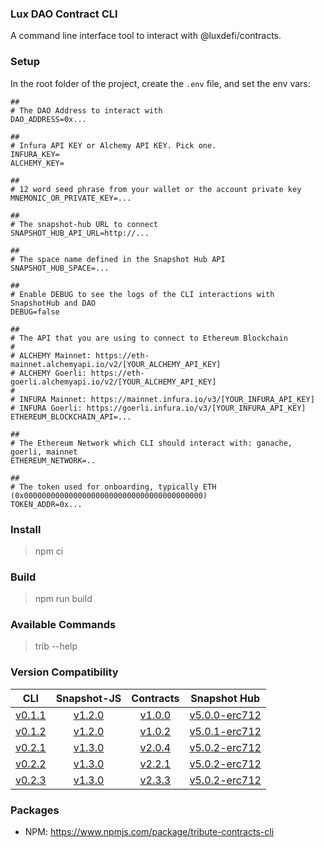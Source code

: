 ### Lux DAO Contract CLI
 A command line interface tool to interact with @luxdefi/contracts.

### Setup

In the root folder of the project, create the `.env` file, and set the env vars:

```
##
# The DAO Address to interact with
DAO_ADDRESS=0x...

##
# Infura API KEY or Alchemy API KEY. Pick one.
INFURA_KEY=
ALCHEMY_KEY=

##
# 12 word seed phrase from your wallet or the account private key
MNEMONIC_OR_PRIVATE_KEY=...

##
# The snapshot-hub URL to connect
SNAPSHOT_HUB_API_URL=http://...

##
# The space name defined in the Snapshot Hub API
SNAPSHOT_HUB_SPACE=...

##
# Enable DEBUG to see the logs of the CLI interactions with SnapshotHub and DAO
DEBUG=false

##
# The API that you are using to connect to Ethereum Blockchain
#
# ALCHEMY Mainnet: https://eth-mainnet.alchemyapi.io/v2/[YOUR_ALCHEMY_API_KEY]
# ALCHEMY Goerli: https://eth-goerli.alchemyapi.io/v2/[YOUR_ALCHEMY_API_KEY]
#
# INFURA Mainnet: https://mainnet.infura.io/v3/[YOUR_INFURA_API_KEY]
# INFURA Goerli: https://goerli.infura.io/v3/[YOUR_INFURA_API_KEY]
ETHEREUM_BLOCKCHAIN_API=...

##
# The Ethereum Network which CLI should interact with: ganache, goerli, mainnet
ETHEREUM_NETWORK=..

##
# The token used for onboarding, typically ETH (0x0000000000000000000000000000000000000000)
TOKEN_ADDR=0x...
```

### Install

> npm ci

### Build

> npm run build

### Available Commands

> trib --help

### Version Compatibility

|                                        CLI                                         |                                   Snapshot-JS                                   |                                   Contracts                                    |                                      Snapshot Hub                                       |
| :--------------------------------------------------------------------------------: | :-----------------------------------------------------------------------------: | :----------------------------------------------------------------------------: | :-------------------------------------------------------------------------------------: |
| [v0.1.1](https://github.com/openlawteam/tribute-contracts-cli/releases/tag/v0.1.1) | [v1.2.0](https://github.com/openlawteam/snapshot-js-erc712/releases/tag/v1.2.0) | [v1.0.0](https://github.com/openlawteam/tribute-contracts/releases/tag/v1.0.0) | [v5.0.0-erc712](https://github.com/openlawteam/snapshot-hub/releases/tag/v5.0.0-erc712) |
| [v0.1.2](https://github.com/openlawteam/tribute-contracts-cli/releases/tag/v0.1.2) | [v1.2.0](https://github.com/openlawteam/snapshot-js-erc712/releases/tag/v1.2.0) | [v1.0.2](https://github.com/openlawteam/tribute-contracts/releases/tag/v1.0.2) | [v5.0.1-erc712](https://github.com/openlawteam/snapshot-hub/releases/tag/v5.0.1-erc712) |
| [v0.2.1](https://github.com/openlawteam/tribute-contracts-cli/releases/tag/v0.2.1) | [v1.3.0](https://github.com/openlawteam/snapshot-js-erc712/releases/tag/v1.3.0) | [v2.0.4](https://github.com/openlawteam/tribute-contracts/releases/tag/v2.0.4) | [v5.0.2-erc712](https://github.com/openlawteam/snapshot-hub/releases/tag/v5.0.2-erc712) |
| [v0.2.2](https://github.com/openlawteam/tribute-contracts-cli/releases/tag/v0.2.2) | [v1.3.0](https://github.com/openlawteam/snapshot-js-erc712/releases/tag/v1.3.0) | [v2.2.1](https://github.com/openlawteam/tribute-contracts/releases/tag/v2.2.1) | [v5.0.2-erc712](https://github.com/openlawteam/snapshot-hub/releases/tag/v5.0.2-erc712) |
| [v0.2.3](https://github.com/openlawteam/tribute-contracts-cli/releases/tag/v0.2.3) | [v1.3.0](https://github.com/openlawteam/snapshot-js-erc712/releases/tag/v1.3.0) | [v2.3.3](https://github.com/openlawteam/tribute-contracts/releases/tag/v2.3.3) | [v5.0.2-erc712](https://github.com/openlawteam/snapshot-hub/releases/tag/v5.0.2-erc712) |

### Packages

- NPM: https://www.npmjs.com/package/tribute-contracts-cli
